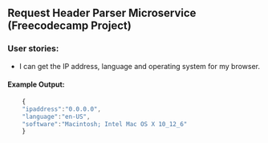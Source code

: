 ## Request Header Parser Microservice (Freecodecamp Project)

### User stories:

* I can get the IP address, language and operating system for my browser.

#### Example Output:

```javascript
	{
	"ipaddress":"0.0.0.0",
	"language":"en-US",
	"software":"Macintosh; Intel Mac OS X 10_12_6"
	}

```

